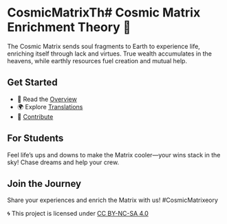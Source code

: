 # CosmicMatrixTh# Cosmic Matrix Enrichment Theory 🌌

The Cosmic Matrix sends soul fragments to Earth to experience life, enriching itself through lack and virtues. True wealth accumulates in the heavens, while earthly resources fuel creation and mutual help.

## Get Started
- 📖 Read the [Overview](/trees/docs/overview.md)
- 🌍 Explore [Translations](/translations)
- 🤝 [Contribute](#contributing)

## For Students
Feel life’s ups and downs to make the Matrix cooler—your wins stack in the sky! Chase dreams and help your crew.

## Join the Journey
Share your experiences and enrich the Matrix with us! #CosmicMatrixeory

🌀 This project is licensed under [CC BY-NC-SA 4.0](https://creativecommons.org/licenses/by-nc-sa/4.0/)

